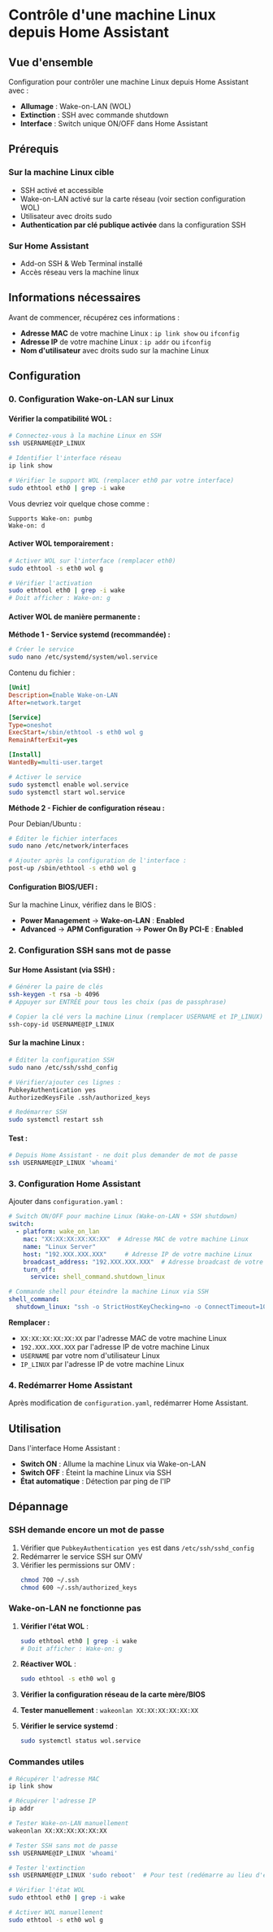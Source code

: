 # Contrôle d'une machine Linux depuis Home Assistant

## Vue d'ensemble

Configuration pour contrôler une machine Linux depuis Home Assistant avec :
- **Allumage** : Wake-on-LAN (WOL)
- **Extinction** : SSH avec commande shutdown
- **Interface** : Switch unique ON/OFF dans Home Assistant

## Prérequis

### Sur la machine Linux cible
- SSH activé et accessible
- Wake-on-LAN activé sur la carte réseau (voir section configuration WOL)
- Utilisateur avec droits sudo
- **Authentication par clé publique activée** dans la configuration SSH

### Sur Home Assistant
- Add-on SSH & Web Terminal installé
- Accès réseau vers la machine linux

## Informations nécessaires

Avant de commencer, récupérez ces informations :
- **Adresse MAC** de votre machine Linux : `ip link show` ou `ifconfig`
- **Adresse IP** de votre machine Linux : `ip addr` ou `ifconfig`
- **Nom d'utilisateur** avec droits sudo sur la machine Linux

## Configuration

### 0. Configuration Wake-on-LAN sur Linux

#### Vérifier la compatibilité WOL :
```bash
# Connectez-vous à la machine Linux en SSH
ssh USERNAME@IP_LINUX

# Identifier l'interface réseau
ip link show

# Vérifier le support WOL (remplacer eth0 par votre interface)
sudo ethtool eth0 | grep -i wake
```

Vous devriez voir quelque chose comme :
```
Supports Wake-on: pumbg
Wake-on: d
```

#### Activer WOL temporairement :
```bash
# Activer WOL sur l'interface (remplacer eth0)
sudo ethtool -s eth0 wol g

# Vérifier l'activation
sudo ethtool eth0 | grep -i wake
# Doit afficher : Wake-on: g
```

#### Activer WOL de manière permanente :

**Méthode 1 - Service systemd (recommandée) :**
```bash
# Créer le service
sudo nano /etc/systemd/system/wol.service
```

Contenu du fichier :
```ini
[Unit]
Description=Enable Wake-on-LAN
After=network.target

[Service]
Type=oneshot
ExecStart=/sbin/ethtool -s eth0 wol g
RemainAfterExit=yes

[Install]
WantedBy=multi-user.target
```

```bash
# Activer le service
sudo systemctl enable wol.service
sudo systemctl start wol.service
```

**Méthode 2 - Fichier de configuration réseau :**

Pour Debian/Ubuntu :
```bash
# Éditer le fichier interfaces
sudo nano /etc/network/interfaces

# Ajouter après la configuration de l'interface :
post-up /sbin/ethtool -s eth0 wol g
```

#### Configuration BIOS/UEFI :
Sur la machine Linux, vérifiez dans le BIOS :
- **Power Management** → **Wake-on-LAN** : **Enabled**
- **Advanced** → **APM Configuration** → **Power On By PCI-E** : **Enabled**

### 2. Configuration SSH sans mot de passe

#### Sur Home Assistant (via SSH) :
```bash
# Générer la paire de clés
ssh-keygen -t rsa -b 4096
# Appuyer sur ENTRÉE pour tous les choix (pas de passphrase)

# Copier la clé vers la machine Linux (remplacer USERNAME et IP_LINUX)
ssh-copy-id USERNAME@IP_LINUX
```

#### Sur la machine Linux :
```bash
# Éditer la configuration SSH
sudo nano /etc/ssh/sshd_config

# Vérifier/ajouter ces lignes :
PubkeyAuthentication yes
AuthorizedKeysFile .ssh/authorized_keys

# Redémarrer SSH
sudo systemctl restart ssh
```

#### Test :
```bash
# Depuis Home Assistant - ne doit plus demander de mot de passe
ssh USERNAME@IP_LINUX 'whoami'
```

### 3. Configuration Home Assistant

Ajouter dans `configuration.yaml` :

```yaml
# Switch ON/OFF pour machine Linux (Wake-on-LAN + SSH shutdown)
switch:
  - platform: wake_on_lan
    mac: "XX:XX:XX:XX:XX:XX"  # Adresse MAC de votre machine Linux
    name: "Linux Server"
    host: "192.XXX.XXX.XXX"     # Adresse IP de votre machine Linux
    broadcast_address: "192.XXX.XXX.XXX"  # Adresse broadcast de votre réseau
    turn_off:
      service: shell_command.shutdown_linux

# Commande shell pour éteindre la machine Linux via SSH
shell_command:
  shutdown_linux: "ssh -o StrictHostKeyChecking=no -o ConnectTimeout=10 USERNAME@IP_LINUX 'sudo shutdown -h now'"
```

**Remplacer :**
- `XX:XX:XX:XX:XX:XX` par l'adresse MAC de votre machine Linux
- `192.XXX.XXX.XXX` par l'adresse IP de votre machine Linux
- `USERNAME` par votre nom d'utilisateur Linux
- `IP_LINUX` par l'adresse IP de votre machine Linux

### 4. Redémarrer Home Assistant

Après modification de `configuration.yaml`, redémarrer Home Assistant.

## Utilisation

Dans l'interface Home Assistant :
- **Switch ON** : Allume la machine Linux via Wake-on-LAN
- **Switch OFF** : Éteint la machine Linux via SSH
- **État automatique** : Détection par ping de l'IP

## Dépannage

### SSH demande encore un mot de passe
1. Vérifier que `PubkeyAuthentication yes` est dans `/etc/ssh/sshd_config`
2. Redémarrer le service SSH sur OMV
3. Vérifier les permissions sur OMV :
   ```bash
   chmod 700 ~/.ssh
   chmod 600 ~/.ssh/authorized_keys
   ```

### Wake-on-LAN ne fonctionne pas
1. **Vérifier l'état WOL** :
   ```bash
   sudo ethtool eth0 | grep -i wake
   # Doit afficher : Wake-on: g
   ```

2. **Réactiver WOL** :
   ```bash
   sudo ethtool -s eth0 wol g
   ```

3. **Vérifier la configuration réseau de la carte mère/BIOS**
4. **Tester manuellement** : `wakeonlan XX:XX:XX:XX:XX:XX`
5. **Vérifier le service systemd** :
   ```bash
   sudo systemctl status wol.service
   ```

### Commandes utiles

```bash
# Récupérer l'adresse MAC
ip link show

# Récupérer l'adresse IP
ip addr

# Tester Wake-on-LAN manuellement
wakeonlan XX:XX:XX:XX:XX:XX

# Tester SSH sans mot de passe
ssh USERNAME@IP_LINUX 'whoami'

# Tester l'extinction
ssh USERNAME@IP_LINUX 'sudo reboot'  # Pour test (redémarre au lieu d'éteindre)

# Vérifier l'état WOL
sudo ethtool eth0 | grep -i wake

# Activer WOL manuellement
sudo ethtool -s eth0 wol g
```
